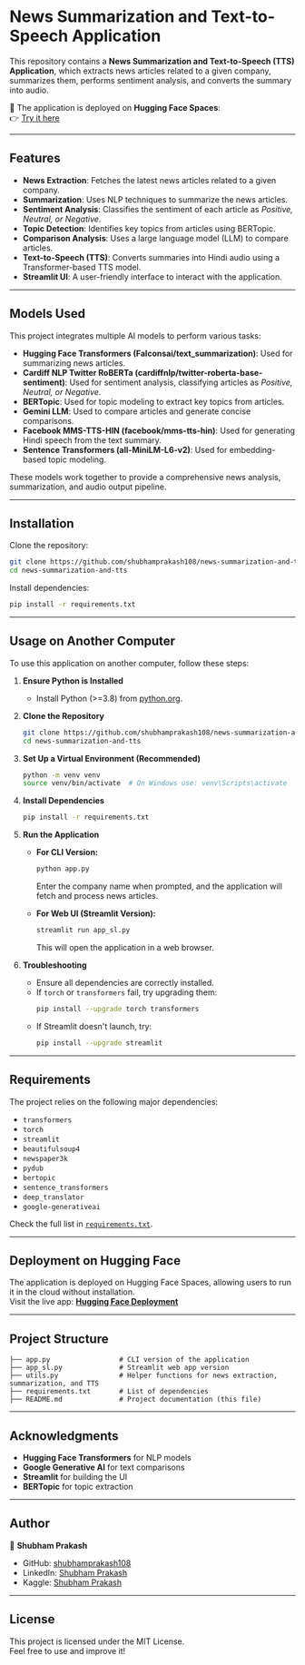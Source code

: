# News Summarization and Text-to-Speech Application

This repository contains a **News Summarization and Text-to-Speech (TTS) Application**, which extracts news articles related to a given company, summarizes them, performs sentiment analysis, and converts the summary into audio.

🚀 The application is deployed on **Hugging Face Spaces**:  
👉 [Try it here](https://huggingface.co/spaces/shubhamprakash108/news-summarization-and-yext-to-speech-application)

---

## Features

- **News Extraction**: Fetches the latest news articles related to a given company.
- **Summarization**: Uses NLP techniques to summarize the news articles.
- **Sentiment Analysis**: Classifies the sentiment of each article as *Positive, Neutral, or Negative*.
- **Topic Detection**: Identifies key topics from articles using BERTopic.
- **Comparison Analysis**: Uses a large language model (LLM) to compare articles.
- **Text-to-Speech (TTS)**: Converts summaries into Hindi audio using a Transformer-based TTS model.
- **Streamlit UI**: A user-friendly interface to interact with the application.

---

## Models Used

This project integrates multiple AI models to perform various tasks:

- **Hugging Face Transformers (Falconsai/text_summarization)**: Used for summarizing news articles.
- **Cardiff NLP Twitter RoBERTa (cardiffnlp/twitter-roberta-base-sentiment)**: Used for sentiment analysis, classifying articles as *Positive, Neutral, or Negative*.
- **BERTopic**: Used for topic modeling to extract key topics from articles.
- **Gemini LLM**: Used to compare articles and generate concise comparisons.
- **Facebook MMS-TTS-HIN (facebook/mms-tts-hin)**: Used for generating Hindi speech from the text summary.
- **Sentence Transformers (all-MiniLM-L6-v2)**: Used for embedding-based topic modeling.

These models work together to provide a comprehensive news analysis, summarization, and audio output pipeline.

---

## Installation

Clone the repository:
```bash
git clone https://github.com/shubhamprakash108/news-summarization-and-tts.git
cd news-summarization-and-tts
```

Install dependencies:
```bash
pip install -r requirements.txt
```

---

## Usage on Another Computer

To use this application on another computer, follow these steps:

1. **Ensure Python is Installed**
   - Install Python (>=3.8) from [python.org](https://www.python.org/downloads/).

2. **Clone the Repository**
   ```bash
   git clone https://github.com/shubhamprakash108/news-summarization-and-tts.git
   cd news-summarization-and-tts
   ```

3. **Set Up a Virtual Environment (Recommended)**
   ```bash
   python -m venv venv
   source venv/bin/activate  # On Windows use: venv\Scripts\activate
   ```

4. **Install Dependencies**
   ```bash
   pip install -r requirements.txt
   ```

5. **Run the Application**
   - **For CLI Version:**
     ```bash
     python app.py
     ```
     Enter the company name when prompted, and the application will fetch and process news articles.

   - **For Web UI (Streamlit Version):**
     ```bash
     streamlit run app_sl.py
     ```
     This will open the application in a web browser.

6. **Troubleshooting**
   - Ensure all dependencies are correctly installed.
   - If `torch` or `transformers` fail, try upgrading them:
     ```bash
     pip install --upgrade torch transformers
     ```
   - If Streamlit doesn't launch, try:
     ```bash
     pip install --upgrade streamlit
     ```

---

## Requirements

The project relies on the following major dependencies:
- `transformers`
- `torch`
- `streamlit`
- `beautifulsoup4`
- `newspaper3k`
- `pydub`
- `bertopic`
- `sentence_transformers`
- `deep_translator`
- `google-generativeai`

Check the full list in [`requirements.txt`](requirements.txt).

---

## Deployment on Hugging Face

The application is deployed on Hugging Face Spaces, allowing users to run it in the cloud without installation.  
Visit the live app: **[Hugging Face Deployment](https://huggingface.co/spaces/shubhamprakash108/news-summarization-and-yext-to-speech-application)**

---

## Project Structure

```
├── app.py                 # CLI version of the application
├── app_sl.py              # Streamlit web app version
├── utils.py               # Helper functions for news extraction, summarization, and TTS
├── requirements.txt       # List of dependencies
├── README.md              # Project documentation (this file)
```

---

## Acknowledgments

- **Hugging Face Transformers** for NLP models
- **Google Generative AI** for text comparisons
- **Streamlit** for building the UI
- **BERTopic** for topic extraction

---

## Author

👤 **Shubham Prakash**  
- GitHub: [shubhamprakash108](https://github.com/ShubhamPrakash108)  
- LinkedIn: [Shubham Prakash](https://www.linkedin.com/in/shubham-prakash-6a731a227/)  
- Kaggle: [Shubham Prakash](https://www.kaggle.com/shubham2prakash)  

---

## License

This project is licensed under the MIT License.  
Feel free to use and improve it!

